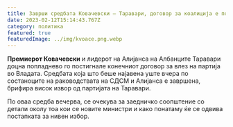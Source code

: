 ```yaml
---
title: Заврши средбата Ковачевски – Таравари, договор за коалиција е постигнат
date: 2023-02-12T15:14:43.767Z
category: политика
featured: true
featuredImage: ../img/kvoace.png.webp
---
```


<!--StartFragment-->

**Премиерот Ковачевски** и лидерот на Алијанса на Албанците Таравари доцна попладнево го постигнале конечниот договор за влез на партија во Владата. Средбата која што беше најавена уште вчера по состаноците на раковoдствата на СДСМ и Алијанса е завршена, брифира висок извор од партијата на Таравари.

По оваа средба вечерва, се очекува за заедничко соопштение со детали околу тоа кои се новите министри и како понатаму ќе се одвива постапката за нивен избор.

<!--EndFragment-->
